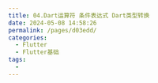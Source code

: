 ```yaml
---
title: 04.Dart运算符 条件表达式 Dart类型转换
date: 2024-05-08 14:58:26
permalink: /pages/d03edd/
categories:
  - Flutter
  - Flutter基础
tags:
  -
---
```


